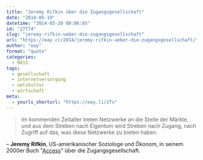```yaml
---
title: "Jeremy Rifkin über die Zugangsgesellschaft"
date: "2014-05-19"
datetime: "2014-05-20 00:06:05"
id: "27774"
slug: "jeremy-rifkin-ueber-die-zugangsgesellschaft"
url: "https://eay.cc/2014/jeremy-rifkin-ueber-die-zugangsgesellschaft/"
author: "eay"
format: "quote"
categories:
  - 0815
tags:
  - gesellschaft
  - internetversorgung
  - netzkultur
  - wirtschaft
meta:
  - yourls_shorturl: "https://eay.li/2fv"
---
```


> Im kommenden Zeitalter treten Netzwerke an die Stelle der Märkte, und aus dem Streben nach Eigentum wird Streben nach Zugang, nach Zugriff auf das, was diese Netzwerke zu bieten haben.

– **Jeremy Rifkin**, US-amerikanischer Soziologe und Ökonom, in seinem 2000er Buch "[Access](http://www.amazon.de/exec/obidos/ASIN/3593383748/eayznet-21)" über die Zugangsgesellschaft.
